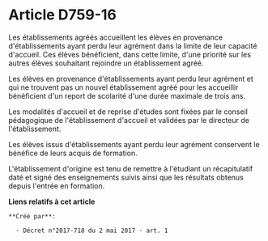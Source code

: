 # Article D759-16

Les établissements agréés accueillent les élèves en provenance d'établissements ayant perdu leur agrément dans la limite de
leur capacité d'accueil. Ces élèves bénéficient, dans cette limite, d'une priorité sur les autres élèves souhaitant rejoindre
un établissement agréé.

Les élèves en provenance d'établissements ayant perdu leur agrément et qui ne trouvent pas un nouvel établissement agréé pour
les accueillir bénéficient d'un report de scolarité d'une durée maximale de trois ans.

Les modalités d'accueil et de reprise d'études sont fixées par le conseil pédagogique de l'établissement d'accueil et
validées par le directeur de l'établissement.

Les élèves issus d'établissements ayant perdu leur agrément conservent le bénéfice de leurs acquis de formation.

L'établissement d'origine est tenu de remettre à l'étudiant un récapitulatif daté et signé des enseignements suivis ainsi que
les résultats obtenus depuis l'entrée en formation.

**Liens relatifs à cet article**

	**Créé par**:

	  - Décret n°2017-718 du 2 mai 2017 - art. 1
